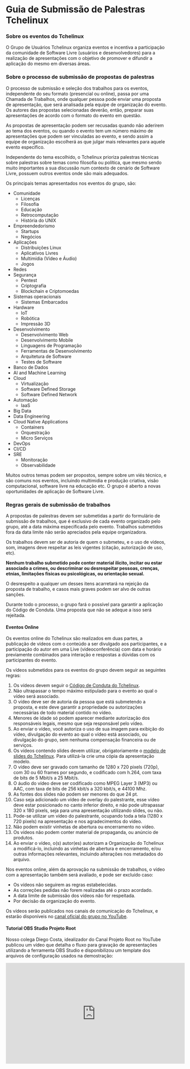 Guia de Submissão de Palestras Tchelinux
========================================

### Sobre os eventos do Tchelinux

O Grupo de Usuários Tchelinux organiza eventos e incentiva a participação da comunidade de Software Livre (usuários e desenvolvedores) para a realização de apresentações com o objetivo de promover e difundir a aplicação do mesmo em diversas áreas.

### Sobre o processo de submissão de propostas de palestras

O processo de submissão e seleção dos trabalhos para os eventos, independente do seu formato (presencial ou online), passa por uma Chamada de Trabalhos, onde qualquer pessoa pode enviar uma proposta de apresentação, que será analisada pela equipe de organização do evento. Os autores das propostas selecionadas deverão, então, preparar suas apresentações de acordo com o formato do evento em questão.

As propostas de apresentação podem ser recusadas quando não aderirem ao tema dos eventos, ou quando o evento tem um número máximo de apresentações que podem ser vinculadas ao evento, e sendo assim a equipe de organização escolherá as que julgar mais relevantes para aquele evento específico.

Independente do tema escolhido, o Tchelinux prioriza palestras técnicas sobre palestras sobre temas como filosofia ou política, que mesmo sendo muito importantes a sua discussão num contexto de cenário de Software Livre, possuem outros eventos onde são mais adequados.

Os principais temas apresentados nos eventos do grupo, são:

- Comunidade 
  - Licenças
  - Filosofia
  - Educação
  - Retrocomputação
  - História do UNIX
- Empreendedorismo
  - Startups
  - Negócios
- Aplicações
  - Distribuições Linux
  - Aplicativos Livres
  - Multimídia (Vídeo e Áudio)
  - Jogos
- Redes
- Segurança 
  - Pentest
  - Criptografia
  - Blockchain e Criptomoedas
- Sistemas operacionais
  - Sistemas Embarcados
- Hardware
  - IoT
  - Robótica
  - Impressão 3D
- Desenvolvimento
  - Desenvolvimento Web
  - Desenvolvimento Mobile
  - Linguagens de Programação
  - Ferramentas de Desenvolvimento
  - Arquitetura de Software
  - Testes de Software
- Banco de Dados
- AI and Machine Learning 
- Cloud
  - Virtualização
  - Software Defined Storage
  - Software Defined Network
- Automação
  - IaaS
- Big Data
- Data Engineering
- Cloud Native Applications
  - Containers
  - Orquestração
  - Micro Serviços
- DevOps
- CI/CD
- SRE
  - Monitoração
  - Observabilidade

Muitos outros temas podem ser propostos, sempre sobre um viés técnico, e são comuns nos eventos, incluindo multimidia e produção criativa, visão computacional, software livre na educação etc. O grupo é aberto a novas oportunidades de aplicação de Software Livre.

### Regras gerais de submissão de trabalhos

A propostas de palestras devem ser submetidas a partir do formulário de submissão de trabalhos, que é exclusivo de cada evento organizado pelo grupo, até a data máxima especificada pelo evento. Trabalhos submetidos fora da data limite não serão apreciados pela equipe organizadora.

Os trabalhos devem ser de autoria de quem o submeteu, e o uso de vídeos, som, imagens deve respeitar as leis vigentes (citação, autorização de uso, etc).

**Nenhum trabalho submetido pode conter material ilícito, incitar ou estar associado a crimes, ou descriminar ou desrespeitar pessoas, crenças, etnias, limitações físicas ou psicológicas, ou orientação sexual.**

O desrespeito a qualquer um desses itens acarretará na rejeição da proposta de trabalho, e casos mais graves podem ser alvo de outras sanções.

Durante todo o processo, o grupo fará o possível para garantir a aplicação do Código de Conduta. Uma proposta que não se adeque a isso será rejeitada.

#### Eventos Online

Os eventos online do Tchelinux são realizados em duas partes, a publicação de vídeos com o conteúdo a ser divulgado aos participantes, e a participação do autor em uma Live (videoconferência) com data e horário previamente combinados para interação e respostas a dúvidas com os participantes do evento.

Os vídeos submetidos para os eventos do grupo devem seguir as seguintes regras:

1. Os vídeos devem seguir o [Código de Conduta do Tchelinux](https://conduta.tchelinux.org/).
2. Não ultrapassar o tempo máximo estipulado para o evento ao qual o vídeo será associado.
3. O vídeo deve ser de autoria da pessoa que está submetendo a proposta, e este deve garantir a propriedade ou autorizações necessárias de todo material contido no vídeo.
4. Menores de idade só podem aparecer mediante autorização dos responsáveis legais, mesmo que seja responsável pelo vídeo.
5. Ao enviar o vídeo, você autoriza o uso de sua imagem para exibição do vídeo, divulgação do evento ao qual o vídeo está associado, ou divulgação do grupo, sem nenhuma compensação financeira ou de serviços.
6. Os vídeos contendo slides devem utilizar, obrigatoriamente o [modelo de slides do Tchelinux](https://docs.google.com/presentation/d/1Fjw0lVCLfjXpR_baW-Z-WAmiW1fcQ4PQZnaI3Ixwg3c/edit?usp=sharing). Para utilizá-la crie uma cópia da apresentação modelo.
7. O vídeo deve ser gravado com tamanho de 1280 x 720 pixels (720p), com 30 ou 60 frames por segundo, e codificado com h.264, com taxa de bits de 5 Mbit/s a 25 Mbit/s.
8. O áudio do vídeo deve ser codificado como MPEG Layer 3 (MP3) ou AAC, com taxa de bits de 256 kbit/s a 320 kbit/s, e 44100 Mhz.
9. As fontes dos slides não podem ser menores do que 24 pt.
10. Caso seja adicionado um vídeo de overlay do palestrante, esse vídeo deve estar posicionado no canto inferior direito, e não pode ultrapassar 320 x 180 pixels, seja para uma apresentação utilizando slides, ou não.
12. Pode-se utilizar um vídeo do palestrante, ocupando toda a tela (1280 x 720 pixels) na apresentação e nos agradecimentos do vídeo.
13. Não podem existir vinhetas de abertura ou encerramento no vídeo.
14. Os vídeos não podem conter material de propaganda, ou anúncio de produtos.
15. Ao enviar o vídeo, o(s) autor(es) autorizam a Organização do Tchelinux a modificá-lo, incluindo as vinhetas de abertura e encerramento, e/ou outras informações relevantes, incluindo alterações nos metadados do arquivo.

Nos eventos online, além da aprovação na submissão de trabalhos, o vídeo com a apresentação também será avaliado, e pode ser excluído caso:

- Os vídeos não seguirem as regras estabelecidas.
- As correções pedidas não forem realizadas até o prazo acordado.
- A data limite de submissão dos vídeos não for respeitada.
- Por decisão da organização do evento.

Os vídeos serão publicados nos canais de comunicação do Tchelinux, e estarão disponíveis no [canal oficial do grupo no YouTube](https://youtube.com/tchelinux).

#### Tutorial OBS Studio Projeto Root

Nosso colega Diego Costa, idealizador do Canal Projeto Root no YouTube publicou um vídeo que detalha o fluxo para gravação de apresentações utilizando a ferramenta OBS Studio e disponibilizou um template dos arquivos de configuração usados na demostração:

   <center><iframe width="560" height="315" src="https://www.youtube.com/watch?v=9FzAtU96Bcs" frameborder="0" allow="autoplay; encrypted-media" allowfullscreen></iframe></center>
